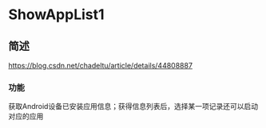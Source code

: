 # ShowAppList1

## 简述
https://blog.csdn.net/chadeltu/article/details/44808887

### 功能
获取Android设备已安装应用信息；获得信息列表后，选择某一项记录还可以启动对应的应用




